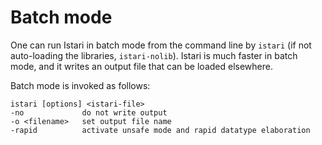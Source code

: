 # Batch mode

One can run Istari in batch mode from the command line by `istari` (if
not auto-loading the libraries, `istari-nolib`).  Istari is much
faster in batch mode, and it writes an output file that can be loaded
elsewhere.

Batch mode is invoked as follows:

    istari [options] <istari-file>
    -no             do not write output
    -o <filename>   set output file name
    -rapid          activate unsafe mode and rapid datatype elaboration
